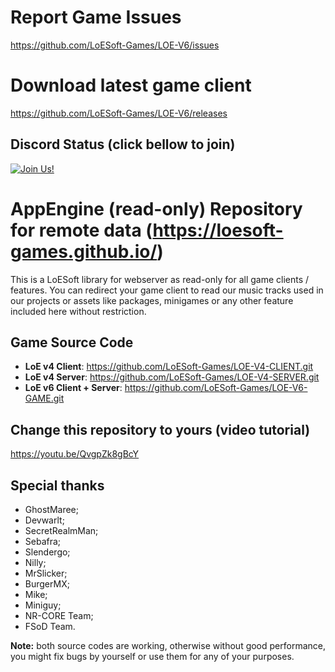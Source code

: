 # Report Game Issues
https://github.com/LoESoft-Games/LOE-V6/issues

# Download latest game client
https://github.com/LoESoft-Games/LOE-V6/releases

## Discord Status (click bellow to join)
[![Join Us!](https://discordapp.com/api/guilds/345060662260531202/embed.png)](https://discord.gg/jHNTjun)

# AppEngine (read-only) Repository for remote data (https://loesoft-games.github.io/)

This is a LoESoft library for webserver as read-only for all game clients / features. You can redirect your game client to read our music tracks used in our projects or assets like packages, minigames or any other feature included here without restriction.

## Game Source Code
- **LoE v4 Client**: https://github.com/LoESoft-Games/LOE-V4-CLIENT.git
- **LoE v4 Server**: https://github.com/LoESoft-Games/LOE-V4-SERVER.git
- **LoE v6 Client + Server**: https://github.com/LoESoft-Games/LOE-V6-GAME.git

## Change this repository to yours (video tutorial)
https://youtu.be/QvgpZk8gBcY

## Special thanks
- GhostMaree;
- Devwarlt;
- SecretRealmMan;
- Sebafra;
- Slendergo;
- Nilly;
- MrSlicker;
- BurgerMX;
- Mike;
- Miniguy;
- NR-CORE Team;
- FSoD Team.

**Note:** both source codes are working, otherwise without good performance, you might fix bugs by yourself or use them for any of your purposes.
